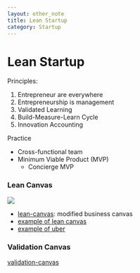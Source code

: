 ```yaml
---
layout: other_note
title: Lean Startup
category: Startup
---
```


# Lean Startup


Principles:
1. Entrepreneur are everywhere
2. Entrepreneurship is management
3. Validated Learning
4. Build-Measure-Learn Cycle
5. Innovation Accounting

Practice
- Cross-functional team
- Minimum Viable Product (MVP)
  - Concierge MVP

### Lean Canvas

<img src="{{site.baseurl}}/gist/lean-startup/lean-canvas.jpg" style="max-width: 100%;">

- [lean-canvas](https://medium.com/@steve_mullen/an-introduction-to-lean-canvas-5c17c469d3e0): modified business canvas
- [example of lean canvas](https://xtensio.com/lean-canvas/)
- [example of uber](http://getproductmarketfit.com/how-to-compile-lean-canvas-business-plan-one-page/)

### Validation Canvas

[validation-canvas](https://www.leanstartupmachine.com/validationboard/)
